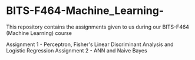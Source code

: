 # BITS-F464-Machine_Learning-

This repository contains the assignments given to us during our BITS-F464 (Machine Learning) course

Assignment 1 - Perceptron, Fisher's Linear Discriminant Analysis and Logistic Regression
Assignment 2 - ANN and Naive Bayes
